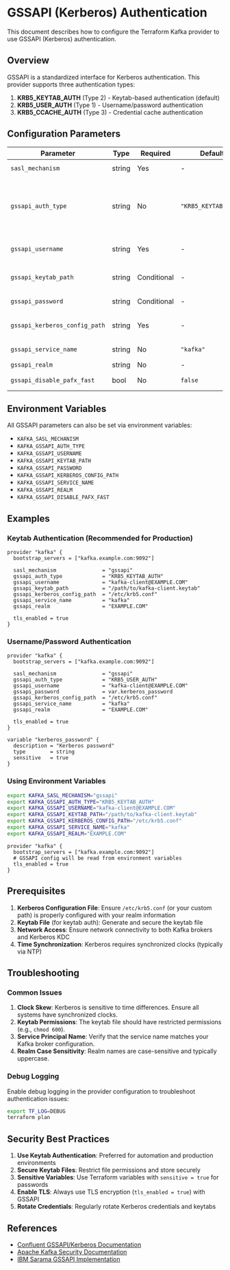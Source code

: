 # GSSAPI (Kerberos) Authentication

This document describes how to configure the Terraform Kafka provider to use GSSAPI (Kerberos) authentication.

## Overview

GSSAPI is a standardized interface for Kerberos authentication. This provider supports three authentication types:

1. **KRB5_KEYTAB_AUTH** (Type 2) - Keytab-based authentication (default)
2. **KRB5_USER_AUTH** (Type 1) - Username/password authentication
3. **KRB5_CCACHE_AUTH** (Type 3) - Credential cache authentication

## Configuration Parameters

| Parameter | Type | Required | Default | Description |
|-----------|------|----------|---------|-------------|
| `sasl_mechanism` | string | Yes | - | Must be set to `"gssapi"` |
| `gssapi_auth_type` | string | No | `"KRB5_KEYTAB_AUTH"` | Authentication type: `"KRB5_USER_AUTH"` (1), `"KRB5_KEYTAB_AUTH"` (2), or `"KRB5_CCACHE_AUTH"` (3) |
| `gssapi_username` | string | Yes | - | Kerberos principal name (e.g., `kafka-client@EXAMPLE.COM`) |
| `gssapi_keytab_path` | string | Conditional | - | Path to keytab file (required for `KRB5_KEYTAB_AUTH`) |
| `gssapi_password` | string | Conditional | - | Password (required for `KRB5_USER_AUTH`) |
| `gssapi_kerberos_config_path` | string | Yes | - | Path to Kerberos config file (e.g., `/etc/krb5.conf`) |
| `gssapi_service_name` | string | No | `"kafka"` | Service name for Kerberos |
| `gssapi_realm` | string | No | - | Kerberos realm |
| `gssapi_disable_pafx_fast` | bool | No | `false` | Disable PA-FX-FAST |

## Environment Variables

All GSSAPI parameters can also be set via environment variables:

- `KAFKA_SASL_MECHANISM`
- `KAFKA_GSSAPI_AUTH_TYPE`
- `KAFKA_GSSAPI_USERNAME`
- `KAFKA_GSSAPI_KEYTAB_PATH`
- `KAFKA_GSSAPI_PASSWORD`
- `KAFKA_GSSAPI_KERBEROS_CONFIG_PATH`
- `KAFKA_GSSAPI_SERVICE_NAME`
- `KAFKA_GSSAPI_REALM`
- `KAFKA_GSSAPI_DISABLE_PAFX_FAST`

## Examples

### Keytab Authentication (Recommended for Production)

```hcl
provider "kafka" {
  bootstrap_servers = ["kafka.example.com:9092"]
  
  sasl_mechanism               = "gssapi"
  gssapi_auth_type             = "KRB5_KEYTAB_AUTH"
  gssapi_username              = "kafka-client@EXAMPLE.COM"
  gssapi_keytab_path           = "/path/to/kafka-client.keytab"
  gssapi_kerberos_config_path  = "/etc/krb5.conf"
  gssapi_service_name          = "kafka"
  gssapi_realm                 = "EXAMPLE.COM"
  
  tls_enabled = true
}
```

### Username/Password Authentication

```hcl
provider "kafka" {
  bootstrap_servers = ["kafka.example.com:9092"]
  
  sasl_mechanism               = "gssapi"
  gssapi_auth_type             = "KRB5_USER_AUTH"
  gssapi_username              = "kafka-client@EXAMPLE.COM"
  gssapi_password              = var.kerberos_password
  gssapi_kerberos_config_path  = "/etc/krb5.conf"
  gssapi_service_name          = "kafka"
  gssapi_realm                 = "EXAMPLE.COM"
  
  tls_enabled = true
}

variable "kerberos_password" {
  description = "Kerberos password"
  type        = string
  sensitive   = true
}
```

### Using Environment Variables

```bash
export KAFKA_SASL_MECHANISM="gssapi"
export KAFKA_GSSAPI_AUTH_TYPE="KRB5_KEYTAB_AUTH"
export KAFKA_GSSAPI_USERNAME="kafka-client@EXAMPLE.COM"
export KAFKA_GSSAPI_KEYTAB_PATH="/path/to/kafka-client.keytab"
export KAFKA_GSSAPI_KERBEROS_CONFIG_PATH="/etc/krb5.conf"
export KAFKA_GSSAPI_SERVICE_NAME="kafka"
export KAFKA_GSSAPI_REALM="EXAMPLE.COM"
```

```hcl
provider "kafka" {
  bootstrap_servers = ["kafka.example.com:9092"]
  # GSSAPI config will be read from environment variables
  tls_enabled = true
}
```

## Prerequisites

1. **Kerberos Configuration File**: Ensure `/etc/krb5.conf` (or your custom path) is properly configured with your realm information
2. **Keytab File** (for keytab auth): Generate and secure the keytab file
3. **Network Access**: Ensure network connectivity to both Kafka brokers and Kerberos KDC
4. **Time Synchronization**: Kerberos requires synchronized clocks (typically via NTP)

## Troubleshooting

### Common Issues

1. **Clock Skew**: Kerberos is sensitive to time differences. Ensure all systems have synchronized clocks.
2. **Keytab Permissions**: The keytab file should have restricted permissions (e.g., `chmod 600`).
3. **Service Principal Name**: Verify that the service name matches your Kafka broker configuration.
4. **Realm Case Sensitivity**: Realm names are case-sensitive and typically uppercase.

### Debug Logging

Enable debug logging in the provider configuration to troubleshoot authentication issues:

```bash
export TF_LOG=DEBUG
terraform plan
```

## Security Best Practices

1. **Use Keytab Authentication**: Preferred for automation and production environments
2. **Secure Keytab Files**: Restrict file permissions and store securely
3. **Sensitive Variables**: Use Terraform variables with `sensitive = true` for passwords
4. **Enable TLS**: Always use TLS encryption (`tls_enabled = true`) with GSSAPI
5. **Rotate Credentials**: Regularly rotate Kerberos credentials and keytabs

## References

- [Confluent GSSAPI/Kerberos Documentation](https://docs.confluent.io/platform/current/kafka/authentication_sasl/authentication_sasl_gssapi.html)
- [Apache Kafka Security Documentation](https://kafka.apache.org/documentation/#security)
- [IBM Sarama GSSAPI Implementation](https://github.com/IBM/sarama)
